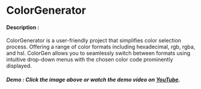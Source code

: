 
# ColorGenerator
#### Description : 
ColorGenerator is a user-friendly project that simplifies color selection process. Offering a range of color formats including hexadecimal, rgb, rgba, and hsl. ColorGen allows you to seamlessly switch between formats using intuitive drop-down menus with the chosen color code prominently displayed.
##### Demo : Click the image above or watch the demo video on [YouTube](https://youtu.be/cnzmiq3e0ws).

